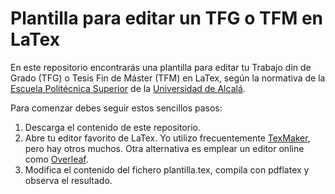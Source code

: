 # Plantilla para editar un TFG o TFM en LaTex

En este repositorio encontrarás una plantilla para editar tu Trabajo din de Grado (TFG) o Tesis Fin de Máster (TFM) en LaTex, según la normativa de la [Escuela Politécnica Superior](https://escuelapolitecnica.uah.es/) de la [Universidad de Alcalá](https://www.uah.es/es/).

Para comenzar debes seguir estos sencillos pasos:

1. Descarga el contenido de este repositorio. 
2. Abre tu editor favorito de LaTex. Yo utilizo frecuentemente [TexMaker](https://www.xm1math.net/texmaker/), pero hay otros muchos. Otra alternativa es emplear un editor online como [Overleaf](https://www.overleaf.com/).
3. Modifica el contenido del fichero plantilla.tex, compila con pdflatex y observa el resultado.
